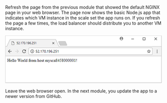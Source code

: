 Refresh the page from the previous module that showed the default NGINX page in your web browser. The page now shows the basic Node.js app that indicates which VM instance in the scale set the app runs on. If you refresh the page a few times, the load balancer should distribute you to another VM instance.

![App from GitHub repo running on scale set](../../media/deploy-custom-vmss-app/running-app-vmss.png)

Leave the web browser open. In the next module, you update the app to a newer version from GitHub.